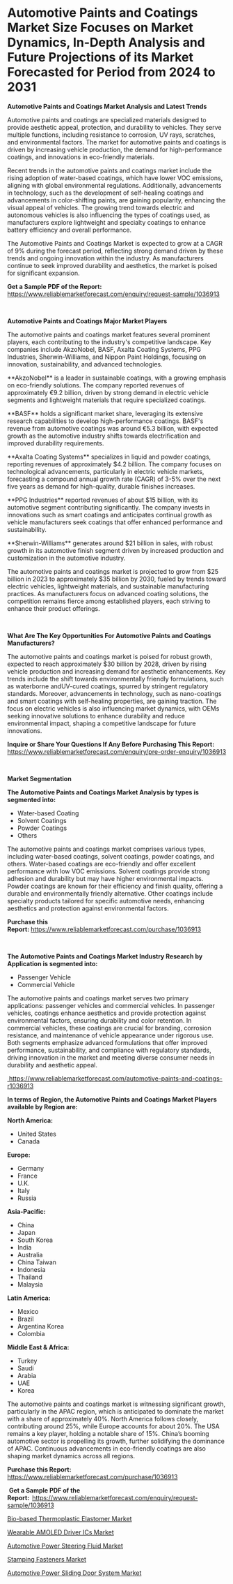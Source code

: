 <p><h1>Automotive Paints and Coatings Market Size Focuses on Market Dynamics, In-Depth Analysis and Future Projections of its Market Forecasted for Period from 2024 to 2031</h1></p><p><strong>Automotive Paints and Coatings Market Analysis and Latest Trends</strong></p>
<p><p>Automotive paints and coatings are specialized materials designed to provide aesthetic appeal, protection, and durability to vehicles. They serve multiple functions, including resistance to corrosion, UV rays, scratches, and environmental factors. The market for automotive paints and coatings is driven by increasing vehicle production, the demand for high-performance coatings, and innovations in eco-friendly materials.</p><p>Recent trends in the automotive paints and coatings market include the rising adoption of water-based coatings, which have lower VOC emissions, aligning with global environmental regulations. Additionally, advancements in technology, such as the development of self-healing coatings and advancements in color-shifting paints, are gaining popularity, enhancing the visual appeal of vehicles. The growing trend towards electric and autonomous vehicles is also influencing the types of coatings used, as manufacturers explore lightweight and specialty coatings to enhance battery efficiency and overall performance.</p><p>The Automotive Paints and Coatings Market is expected to grow at a CAGR of 9% during the forecast period, reflecting strong demand driven by these trends and ongoing innovation within the industry. As manufacturers continue to seek improved durability and aesthetics, the market is poised for significant expansion.</p></p>
<p><strong>Get a Sample PDF of the Report:&nbsp;</strong> <a href="https://www.reliablemarketforecast.com/enquiry/request-sample/1036913?utm_campaign=1130&utm_medium=2&utm_source=Github&utm_content=ia&utm_term=02112024&utm_id=automotive-paints-and-coatings">https://www.reliablemarketforecast.com/enquiry/request-sample/1036913</a></p>
<p>&nbsp;</p>
<p><strong>Automotive Paints and Coatings Major Market Players</strong></p>
<p><p>The automotive paints and coatings market features several prominent players, each contributing to the industry's competitive landscape. Key companies include AkzoNobel, BASF, Axalta Coating Systems, PPG Industries, Sherwin-Williams, and Nippon Paint Holdings, focusing on innovation, sustainability, and advanced technologies.</p><p>**AkzoNobel** is a leader in sustainable coatings, with a growing emphasis on eco-friendly solutions. The company reported revenues of approximately €9.2 billion, driven by strong demand in electric vehicle segments and lightweight materials that require specialized coatings.</p><p>**BASF** holds a significant market share, leveraging its extensive research capabilities to develop high-performance coatings. BASF's revenue from automotive coatings was around €5.3 billion, with expected growth as the automotive industry shifts towards electrification and improved durability requirements.</p><p>**Axalta Coating Systems** specializes in liquid and powder coatings, reporting revenues of approximately $4.2 billion. The company focuses on technological advancements, particularly in electric vehicle markets, forecasting a compound annual growth rate (CAGR) of 3-5% over the next five years as demand for high-quality, durable finishes increases.</p><p>**PPG Industries** reported revenues of about $15 billion, with its automotive segment contributing significantly. The company invests in innovations such as smart coatings and anticipates continual growth as vehicle manufacturers seek coatings that offer enhanced performance and sustainability.</p><p>**Sherwin-Williams** generates around $21 billion in sales, with robust growth in its automotive finish segment driven by increased production and customization in the automotive industry.</p><p>The automotive paints and coatings market is projected to grow from $25 billion in 2023 to approximately $35 billion by 2030, fueled by trends toward electric vehicles, lightweight materials, and sustainable manufacturing practices. As manufacturers focus on advanced coating solutions, the competition remains fierce among established players, each striving to enhance their product offerings.</p></p>
<p>&nbsp;</p>
<p><strong>What Are The Key Opportunities For Automotive Paints and Coatings Manufacturers?</strong></p>
<p><p>The automotive paints and coatings market is poised for robust growth, expected to reach approximately $30 billion by 2028, driven by rising vehicle production and increasing demand for aesthetic enhancements. Key trends include the shift towards environmentally friendly formulations, such as waterborne andUV-cured coatings, spurred by stringent regulatory standards. Moreover, advancements in technology, such as nano-coatings and smart coatings with self-healing properties, are gaining traction. The focus on electric vehicles is also influencing market dynamics, with OEMs seeking innovative solutions to enhance durability and reduce environmental impact, shaping a competitive landscape for future innovations.</p></p>
<p><strong>Inquire or Share Your Questions If Any Before Purchasing This Report:</strong> <a href="https://www.reliablemarketforecast.com/enquiry/pre-order-enquiry/1036913?utm_campaign=1130&utm_medium=2&utm_source=Github&utm_content=ia&utm_term=02112024&utm_id=automotive-paints-and-coatings">https://www.reliablemarketforecast.com/enquiry/pre-order-enquiry/1036913</a></p>
<p>&nbsp;</p>
<p><strong>Market Segmentation</strong></p>
<p><strong>The Automotive Paints and Coatings Market Analysis by types is segmented into:</strong></p>
<p><ul><li>Water-based Coating</li><li>Solvent Coatings</li><li>Powder Coatings</li><li>Others</li></ul></p>
<p><p>The automotive paints and coatings market comprises various types, including water-based coatings, solvent coatings, powder coatings, and others. Water-based coatings are eco-friendly and offer excellent performance with low VOC emissions. Solvent coatings provide strong adhesion and durability but may have higher environmental impacts. Powder coatings are known for their efficiency and finish quality, offering a durable and environmentally friendly alternative. Other coatings include specialty products tailored for specific automotive needs, enhancing aesthetics and protection against environmental factors.</p></p>
<p><strong>Purchase this Report:&nbsp;</strong><a href="https://www.reliablemarketforecast.com/purchase/1036913?utm_campaign=1130&utm_medium=2&utm_source=Github&utm_content=ia&utm_term=02112024&utm_id=automotive-paints-and-coatings">https://www.reliablemarketforecast.com/purchase/1036913</a></p>
<p>&nbsp;</p>
<p><strong>The Automotive Paints and Coatings Market Industry Research by Application is segmented into:</strong></p>
<p><ul><li>Passenger Vehicle</li><li>Commercial Vehicle</li></ul></p>
<p><p>The automotive paints and coatings market serves two primary applications: passenger vehicles and commercial vehicles. In passenger vehicles, coatings enhance aesthetics and provide protection against environmental factors, ensuring durability and color retention. In commercial vehicles, these coatings are crucial for branding, corrosion resistance, and maintenance of vehicle appearance under rigorous use. Both segments emphasize advanced formulations that offer improved performance, sustainability, and compliance with regulatory standards, driving innovation in the market and meeting diverse consumer needs in durability and aesthetic appeal.</p></p>
<p><a href="https://www.reliablemarketforecast.com/automotive-paints-and-coatings-r1036913?utm_campaign=1130&utm_medium=2&utm_source=Github&utm_content=ia&utm_term=02112024&utm_id=automotive-paints-and-coatings">&nbsp;https://www.reliablemarketforecast.com/automotive-paints-and-coatings-r1036913</a></p>
<p><strong>In terms of Region, the Automotive Paints and Coatings Market Players available by Region are:</strong></p>
<p>
    <p> <strong> North America: </strong>
        <ul>
            <li>United States</li>
            <li>Canada</li>
        </ul>
        </p> 
    <p> <strong> Europe: </strong>
        <ul>
            <li>Germany</li>
            <li>France</li>
            <li>U.K.</li>
            <li>Italy</li>
            <li>Russia</li>
        </ul>
        </p> 
    <p> <strong> Asia-Pacific: </strong>
        <ul>
            <li>China</li>
            <li>Japan</li>
            <li>South Korea</li>
            <li>India</li>
            <li>Australia</li>
            <li>China Taiwan</li>
            <li>Indonesia</li>
            <li>Thailand</li>
            <li>Malaysia</li>
        </ul>
        </p> 
    <p> <strong> Latin America: </strong>
        <ul>
            <li>Mexico</li>
            <li>Brazil</li>
            <li>Argentina Korea</li>
            <li>Colombia</li>
        </ul>
        </p> 
    <p> <strong> Middle East & Africa: </strong>
        <ul>
            <li>Turkey</li>
            <li>Saudi</li>
            <li>Arabia</li>
            <li>UAE</li>
            <li>Korea</li>
        </ul>
    </p>
    </p>
<p><p>The automotive paints and coatings market is witnessing significant growth, particularly in the APAC region, which is anticipated to dominate the market with a share of approximately 40%. North America follows closely, contributing around 25%, while Europe accounts for about 20%. The USA remains a key player, holding a notable share of 15%. China’s booming automotive sector is propelling its growth, further solidifying the dominance of APAC. Continuous advancements in eco-friendly coatings are also shaping market dynamics across all regions.</p></p>
<p><strong>Purchase this Report: </strong><a href="https://www.reliablemarketforecast.com/purchase/1036913?utm_campaign=1130&utm_medium=2&utm_source=Github&utm_content=ia&utm_term=02112024&utm_id=automotive-paints-and-coatings">https://www.reliablemarketforecast.com/purchase/1036913</a></p>
<p>&nbsp;<strong>Get a Sample PDF of the Report:&nbsp;&nbsp;</strong><a href="https://www.reliablemarketforecast.com/enquiry/request-sample/1036913?utm_campaign=1130&utm_medium=2&utm_source=Github&utm_content=ia&utm_term=02112024&utm_id=automotive-paints-and-coatings">https://www.reliablemarketforecast.com/enquiry/request-sample/1036913</a></p>
<p><strong></strong></p>
<p><p><a href="https://www.linkedin.com/pulse/bio-based-thermoplastic-elastomer-market-research-report-exploring-j5cmf?utm_campaign=1130&utm_medium=2&utm_source=Github&utm_content=ia&utm_term=02112024&utm_id=automotive-paints-and-coatings">Bio-based Thermoplastic Elastomer Market</a></p><p><a href="https://www.linkedin.com/pulse/in-depth-wearable-amoled-driver-ics-market-review-size-share-yigkf?utm_campaign=1130&utm_medium=2&utm_source=Github&utm_content=ia&utm_term=02112024&utm_id=automotive-paints-and-coatings">Wearable AMOLED Driver ICs Market</a></p><p><a href="https://github.com/juliaficg7n3/Market-Research-Report-List-1/blob/main/automotive-power-steering-fluid-market.md?utm_campaign=1130&utm_medium=2&utm_source=Github&utm_content=ia&utm_term=02112024&utm_id=automotive-paints-and-coatings">Automotive Power Steering Fluid Market</a></p><p><a href="https://issuu.com/reportprime-2/docs/stamping-fasteners-market-size-2030_e6198e26640f2e?utm_campaign=1130&utm_medium=2&utm_source=Github&utm_content=ia&utm_term=02112024&utm_id=automotive-paints-and-coatings">Stamping Fasteners Market</a></p><p><a href="https://github.com/loanv6asmitty/Market-Research-Report-List-1/blob/main/automotive-power-sliding-door-system-market.md?utm_campaign=1130&utm_medium=2&utm_source=Github&utm_content=ia&utm_term=02112024&utm_id=automotive-paints-and-coatings">Automotive Power Sliding Door System Market</a></p></p>